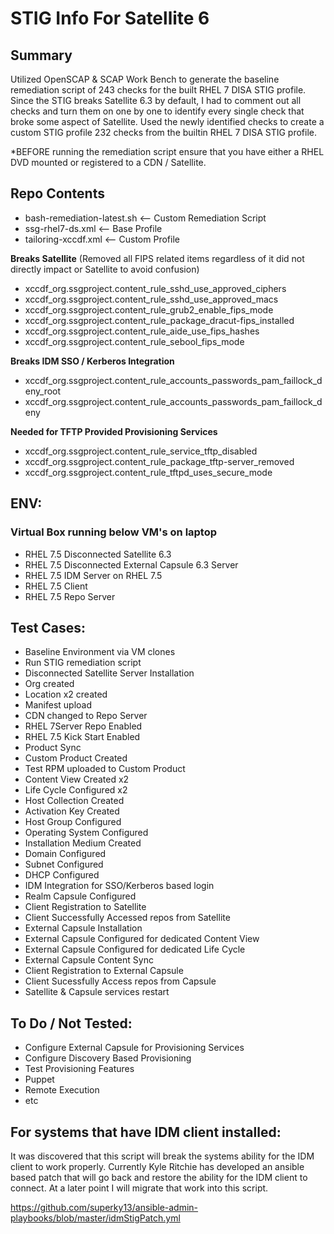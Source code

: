 # STIG Info For Satellite 6

## Summary

Utilized OpenSCAP & SCAP Work Bench to generate the baseline remediation script of 243 checks for the built RHEL 7 DISA STIG profile. Since the STIG breaks Satellite 6.3 by default, I had to comment out all checks and turn them on one by one to identify every single check that broke some aspect of Satellite. Used the newly identified checks to create a custom STIG profile 232 checks from the builtin RHEL 7 DISA STIG profile.

*BEFORE running the remediation script ensure that you have either a RHEL DVD mounted or registered to a CDN / Satellite.
## Repo Contents
* bash-remediation-latest.sh  <-- Custom Remediation Script
* ssg-rhel7-ds.xml  <-- Base Profile
* tailoring-xccdf.xml  <-- Custom Profile

**Breaks Satellite**  (Removed all FIPS related items regardless of it did not directly impact or Satellite to avoid confusion)
* xccdf_org.ssgproject.content_rule_sshd_use_approved_ciphers
* xccdf_org.ssgproject.content_rule_sshd_use_approved_macs
* xccdf_org.ssgproject.content_rule_grub2_enable_fips_mode
* xccdf_org.ssgproject.content_rule_package_dracut-fips_installed
* xccdf_org.ssgproject.content_rule_aide_use_fips_hashes
* xccdf_org.ssgproject.content_rule_sebool_fips_mode

**Breaks IDM SSO / Kerberos Integration**
* xccdf_org.ssgproject.content_rule_accounts_passwords_pam_faillock_deny_root
* xccdf_org.ssgproject.content_rule_accounts_passwords_pam_faillock_deny

**Needed for TFTP Provided Provisioning Services**
* xccdf_org.ssgproject.content_rule_service_tftp_disabled
* xccdf_org.ssgproject.content_rule_package_tftp-server_removed
* xccdf_org.ssgproject.content_rule_tftpd_uses_secure_mode

## ENV:

### Virtual Box running below VM's on laptop

* RHEL 7.5 Disconnected Satellite 6.3
* RHEL 7.5 Disconnected External Capsule 6.3 Server
* RHEL 7.5 IDM Server on RHEL 7.5
* RHEL 7.5 Client
* RHEL 7.5 Repo Server

## Test Cases:

* Baseline Environment via VM clones
* Run STIG remediation script
* Disconnected Satellite Server Installation
* Org created
* Location x2 created
* Manifest upload
* CDN changed to Repo Server
* RHEL 7Server Repo Enabled
* RHEL 7.5 Kick Start Enabled
* Product Sync
* Custom Product Created
* Test RPM uploaded to Custom Product
* Content View Created x2
* Life Cycle Configured x2
* Host Collection Created
* Activation Key Created
* Host Group Configured
* Operating System Configured
* Installation Medium Created
* Domain Configured
* Subnet Configured
* DHCP Configured
* IDM Integration for SSO/Kerberos based login
* Realm Capsule Configured
* Client Registration to Satellite
* Client Successfully Accessed repos from Satellite
* External Capsule Installation
* External Capsule Configured for dedicated Content View
* External Capsule Configured for dedicated Life Cycle
* External Capsule Content Sync
* Client Registration to External Capsule
* Client Sucessfully Access repos from Capsule
* Satellite & Capsule services restart

## To Do / Not Tested:

* Configure External Capsule for Provisioning Services
* Configure Discovery Based Provisioning
* Test Provisioning Features
* Puppet
* Remote Execution
* etc


## For systems that have IDM client installed:
It was discovered that this script will break the systems ability for the IDM client to work properly. Currently Kyle Ritchie has developed an ansible based patch that will go back and restore the ability for the IDM client to connect.
At a later point I will migrate that work into this script.

https://github.com/superky13/ansible-admin-playbooks/blob/master/idmStigPatch.yml
